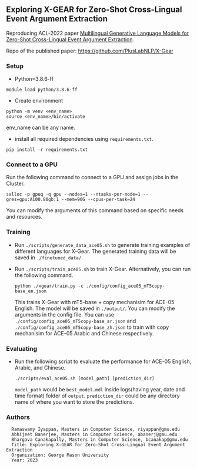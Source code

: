 ## Exploring X-GEAR for Zero-Shot Cross-Lingual Event Argument Extraction

Reproducing ACL-2022 paper [Multilingual Generative Language Models for Zero-Shot Cross-Lingual Event Argument Extraction](https://arxiv.org/abs/2203.08308).

Repo of the published paper: https://github.com/PlusLabNLP/X-Gear

### Setup 

  - Python=3.8.6-ff
  ```
  module load python/3.8.6-ff
  ```
  - Create environment
  ```
  python -m venv <env_name>
  source <env_name>/bin/activate
  ```
  env_name can be any name.
  
  - install all required dependencies using `requirements.txt`.
  ```
  pip install -r requirements.txt
  ```
  
### Connect to a GPU
  
  Run the following command to connect to a GPU and assign jobs in the Cluster.
  ```
  salloc -p gpuq -q gpu --nodes=1 --ntasks-per-node=1 --gres=gpu:A100.80gb:1 --mem=90G --cpus-per-task=24
  ```
  
  You can modify the arguments of this command based on specific needs and resources.
  
### Training

- Run `./scripts/generate_data_ace05.sh` to generate training examples of different languages for X-Gear. 
  The generated training data will be saved in `./finetuned_data/`.
- Run `./scripts/train_ace05.sh` to train X-Gear. Alternatively, you can run the following command.

  ```
  python ./xgear/train.py -c ./config/config_ace05_mT5copy-base_en.json
  ```
  
  This trains X-Gear with mT5-base + copy mechanisim for ACE-05 English. The model will be saved in `./output/`.
  You can modify the arguments in the config file.
  You can use `./config/config_ace05_mT5copy-base_ar.json` and `./config/config_ace05_mT5copy-base_zh.json` to train with copy mechanisim for ACE-05 Arabic and Chinese respectively.
  
### Evaluating

- Run the following script to evaluate the performance for ACE-05 English, Arabic, and Chinese.

  ```
  ./scripts/eval_ace05.sh [model_path] [prediction_dir]
  ```
  `model_path` would be `best_model.mdl` inside logs(having year, date and time format) folder of `output`.
  `prediction_dir` could be any directory name of where you want to store the predictions.
  
### Authors

```
  Ramaswamy Iyappan, Masters in Computer Science, riyappan@gmu.edu
  Abhijeet Banerjee, Masters in Computer Science, abanerj@gmu.edu
  Bhargava Canakapally, Masters in Computer Science, bcanakap@gmu.edu
  Title: Exploring X-GEAR for Zero-Shot Cross-Lingual Event Argument Extraction
  Organization: George Mason University
  Year: 2023
